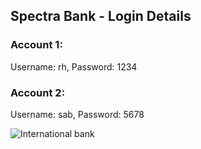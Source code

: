 ## Spectra Bank - Login Details

### Account 1:

Username: rh, Password: 1234

### Account 2:

Username: sab, Password: 5678

<img src="[https://pbs.twimg.com/media/FeSw4W6VIAEDuOg?format=jpg&name=large](https://i.ibb.co/Dpb6dL4/bank.png)" alt="International bank">
